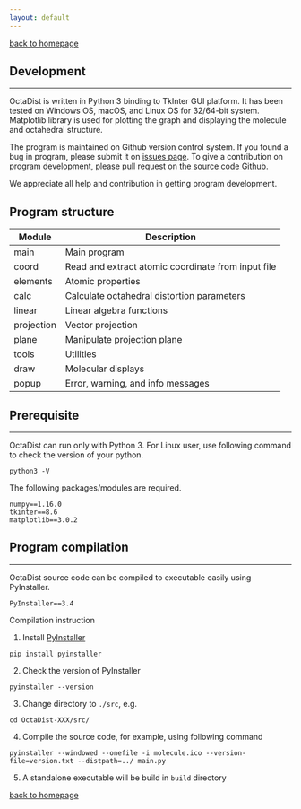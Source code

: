 ```yaml
---
layout: default
---
```

[back to homepage](./)

## Development
***
OctaDist is written in Python 3 binding to TkInter GUI platform. 
It has been tested on Windows OS, macOS, and Linux OS for 32/64-bit system. 
Matplotlib library is used for plotting the graph and displaying the molecule and octahedral structure. <br/>

The program is maintained on Github version control system. If you found a bug in program, please submit it on [issues page](https://github.com/OctaDist/OctaDist/issues). 
To give a contribution on program development, please pull request on [the source code Github](https://github.com/OctaDist/OctaDist). <br/>

We appreciate all help and contribution in getting program development.

## Program structure
| Module | Description |
| ------ | ----------- |
| main   | Main program |
| coord | Read and extract atomic coordinate from input file |
| elements | Atomic properties |
| calc | Calculate octahedral distortion parameters |
| linear | Linear algebra functions |
| projection | Vector projection |
| plane | Manipulate projection plane |
| tools | Utilities |
| draw | Molecular displays |
| popup | Error, warning, and info messages |

## Prerequisite
***
OctaDist can run only with Python 3. For Linux user, use following command to check the version of your python.
```
python3 -V
```
The following packages/modules are required.
```
numpy==1.16.0
tkinter==8.6
matplotlib==3.0.2
```

## Program compilation
***
OctaDist source code can be compiled to executable easily using PyInstaller.
```
PyInstaller==3.4
```
Compilation instruction
1. Install [PyInstaller](https://www.pyinstaller.org/)
```
pip install pyinstaller
```
2. Check the version of PyInstaller
```
pyinstaller --version
```
3. Change directory to `./src`, e.g.
```
cd OctaDist-XXX/src/
```
4. Compile the source code, for example, using following command
```
pyinstaller --windowed --onefile -i molecule.ico --version-file=version.txt --distpath=../ main.py
```
5. A standalone executable will be build in `build` directory

[back to homepage](./)
